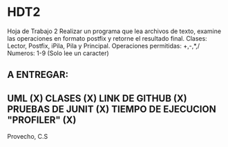 # HDT2
Hoja de Trabajo 2
Realizar un programa que lea archivos de texto, examine las operaciones en formato postfix y retorne el resultado final.
Clases: Lector, Postfix, iPila, Pila y Principal.
Operaciones permitidas: +,-,*,/
Numeros: 1-9 (Solo lee un caracter)

A ENTREGAR:
----------
UML (X)
CLASES (X)
LINK DE GITHUB (X)
PRUEBAS DE JUNIT (X)
TIEMPO DE EJECUCION "PROFILER" (X)
----------

Provecho,
C.S
